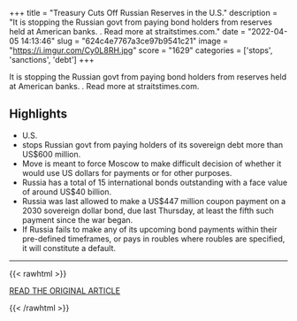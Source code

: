 +++
title = "Treasury Cuts Off Russian Reserves in the U.S."
description = "It is stopping the Russian govt from paying bond holders from reserves held at American banks.
. Read more at straitstimes.com."
date = "2022-04-05 14:13:46"
slug = "624c4e7767a3ce97b9541c21"
image = "https://i.imgur.com/Cy0L8RH.jpg"
score = "1629"
categories = ['stops', 'sanctions', 'debt']
+++

It is stopping the Russian govt from paying bond holders from reserves held at American banks.
. Read more at straitstimes.com.

## Highlights

- U.S.
- stops Russian govt from paying holders of its sovereign debt more than US$600 million.
- Move is meant to force Moscow to make difficult decision of whether it would use US dollars for payments or for other purposes.
- Russia has a total of 15 international bonds outstanding with a face value of around US$40 billion.
- Russia was last allowed to make a US$447 million coupon payment on a 2030 sovereign dollar bond, due last Thursday, at least the fifth such payment since the war began.
- If Russia fails to make any of its upcoming bond payments within their pre-defined timeframes, or pays in roubles where roubles are specified, it will constitute a default.

---

{{< rawhtml >}}
  <p class="article-category">
    <a target="_blank" href="https://www.straitstimes.com/business/economy/latest-russia-bond-coupon-payments-not-received-us-authorisation-source">READ THE ORIGINAL ARTICLE</a>
  </p>
{{< /rawhtml >}}
